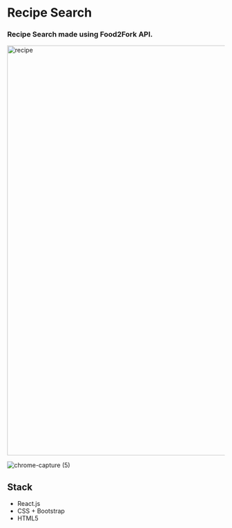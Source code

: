 # Recipe Search
### Recipe Search made using Food2Fork API.
<img width="949" alt="recipe" src="https://user-images.githubusercontent.com/50359290/68472038-e7895400-021f-11ea-93f4-b16b716fe781.PNG">

![chrome-capture (5)](https://user-images.githubusercontent.com/50359290/68433782-ad846780-01b7-11ea-98db-a81c95875061.gif)

## Stack
- React.js
- CSS + Bootstrap
- HTML5

